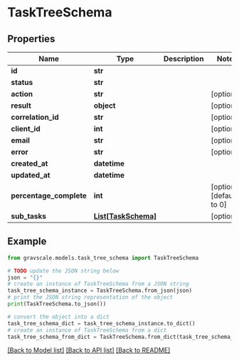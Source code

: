 # TaskTreeSchema


## Properties

Name | Type | Description | Notes
------------ | ------------- | ------------- | -------------
**id** | **str** |  | 
**status** | **str** |  | 
**action** | **str** |  | [optional] 
**result** | **object** |  | [optional] 
**correlation_id** | **str** |  | [optional] 
**client_id** | **int** |  | [optional] 
**email** | **str** |  | [optional] 
**error** | **str** |  | [optional] 
**created_at** | **datetime** |  | 
**updated_at** | **datetime** |  | 
**percentage_complete** | **int** |  | [optional] [default to 0]
**sub_tasks** | [**List[TaskSchema]**](TaskSchema.md) |  | [optional] 

## Example

```python
from gravscale.models.task_tree_schema import TaskTreeSchema

# TODO update the JSON string below
json = "{}"
# create an instance of TaskTreeSchema from a JSON string
task_tree_schema_instance = TaskTreeSchema.from_json(json)
# print the JSON string representation of the object
print(TaskTreeSchema.to_json())

# convert the object into a dict
task_tree_schema_dict = task_tree_schema_instance.to_dict()
# create an instance of TaskTreeSchema from a dict
task_tree_schema_from_dict = TaskTreeSchema.from_dict(task_tree_schema_dict)
```
[[Back to Model list]](../README.md#documentation-for-models) [[Back to API list]](../README.md#documentation-for-api-endpoints) [[Back to README]](../README.md)


